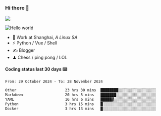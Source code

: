 ### Hi there 👋
![](https://komarev.com/ghpvc/?username=Xuhandsome)


<img src="https://github-readme-stats.vercel.app/api?username=XuHandsome&show_icons=true&theme=merko" alt="Hello world">

<br/>

- 🍻  Work at Shanghai, _A Linux SA_
- ⚡  Python / Vue / Shell
- ✍️  Blogger
- ♟  Chess / ping pong / LOL

#### Coding status last 30 days ⌨️

<!--START_SECTION:waka-->

```txt
From: 29 October 2024 - To: 28 November 2024

Other                      23 hrs 30 mins  ████████░░░░░░░░░░░░░░░░░   32.54 %
Markdown                   20 hrs 5 mins   ███████░░░░░░░░░░░░░░░░░░   27.81 %
YAML                       16 hrs 6 mins   █████▓░░░░░░░░░░░░░░░░░░░   22.30 %
Python                     3 hrs 15 mins   █░░░░░░░░░░░░░░░░░░░░░░░░   04.52 %
Docker                     3 hrs 13 mins   █░░░░░░░░░░░░░░░░░░░░░░░░   04.47 %
```

<!--END_SECTION:waka-->
